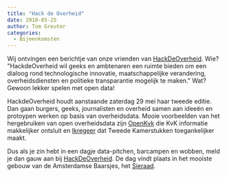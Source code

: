 ```yaml
---
title: "Hack de Overheid"
date: 2010-05-25
author: Tom Greuter
categories: 
  - Bijeenkomsten
---
```

Wij ontvingen een berichtje van onze vrienden van [HackDeOverheid](http://www.hackdeoverheid.nl/). Wie? "HackdeOverheid wil geeks en ambtenaren een ruimte bieden om een dialoog rond technologische innovatie, maatschappelijke verandering, overheidsdiensten en politieke transparantie mogelijk te maken." Wat? Gewoon lekker spelen met open data!

HackdeOverheid houdt aanstaande zaterdag 29 mei haar tweede editie. Dan gaan burgers, geeks, journalisten en overheid samen aan ideeën en protoypen werken op basis van overheidsdata. Mooie voorbeelden van het hergebruiken van open overheidsdata zijn [OpenKvk](http://www.openkvk.nl) die KvK informatie makkelijker ontsluit en [Ikregeer](http://www.ikregeer.nl) dat Tweede Kamerstukken toegankelijker maakt.

Dus als je zin hebt in een dagje data-pitchen, barcampen en wobben, meld je dan gauw aan bij [HackDeOverheid](http://www.hackdeoverheid.nl/). De dag vindt plaats in het mooiste gebouw van de Amsterdamse Baarsjes, het [Sieraad](http://www.het-sieraad.nl/).
